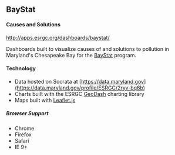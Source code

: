 ## BayStat

#### Causes and Solutions

http://apps.esrgc.org/dashboards/baystat/

Dashboards built to visualize causes of and solutions to pollution in Maryland's Chesapeake Bay for the [BayStat](http://www.baystat.maryland.gov/) program. 

#### Technology

* Data hosted on Socrata at [https://data.maryland.gov](https://data.maryland.gov/profile/ESRGC/2ryv-bq8b)
* Charts built with the ESRGC [GeoDash](https://github.com/esrgc/geodash) charting library 
* Maps built with [Leaflet.js](https://github.com/Leaflet/Leaflet)

##### Browser Support

* Chrome
* Firefox
* Safari
* IE 9+
